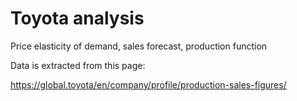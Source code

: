 # Toyota analysis
Price elasticity of demand, sales forecast, production function

Data is extracted from this page:

 https://global.toyota/en/company/profile/production-sales-figures/
